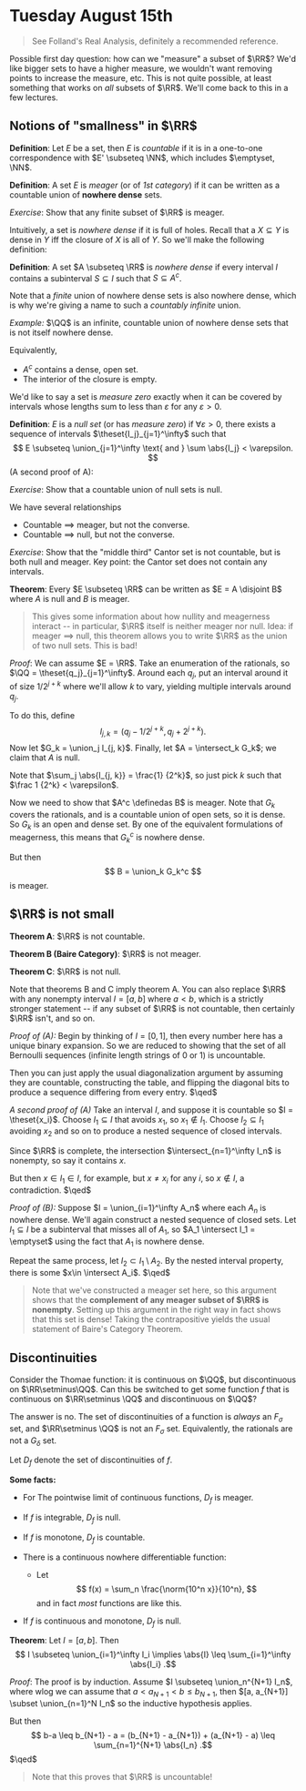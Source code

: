 # Tuesday August 15th

> See Folland's Real Analysis, definitely a recommended reference.

Possible first day question: how can we "measure" a subset of $\RR$? 
We'd like bigger sets to have a higher measure, we wouldn't want removing points to increase the measure, etc.
This is not quite possible, at least something that works on *all* subsets of $\RR$. 
We'll come back to this in a few lectures.

## Notions of "smallness" in $\RR$

**Definition**:
Let $E$ be a set, then $E$ is *countable* if it is in a one-to-one correspondence with $E' \subseteq \NN$, which includes $\emptyset, \NN$.

**Definition**:
A set $E$ is *meager* (or of *1st category*) if it can be written as a countable union of **nowhere dense** sets.

*Exercise*:
Show that any finite subset of $\RR$ is meager.

Intuitively, a set is *nowhere dense* if it is full of holes. Recall that a $X \subseteq Y$ is dense in $Y$ iff the closure of $X$ is all of $Y$. 
So we'll make the following definition:

**Definition**:
A set $A \subseteq \RR$ is *nowhere dense* if every interval $I$ contains a subinterval $S \subseteq I$ such that $S \subseteq A^c$.


Note that a *finite* union of nowhere dense sets is also nowhere dense, which is why we're giving a name to such a *countably infinite* union. 

*Example:* 
$\QQ$ is an infinite, countable union of nowhere dense sets that is not itself nowhere dense.

Equivalently,

- $A^c$ contains a dense, open set.
- The interior of the closure is empty.

We'd like to say a set is *measure zero* exactly when it can be covered by intervals whose lengths sum to less than $\varepsilon$ for any $\varepsilon > 0$.

**Definition**: 
$E$ is a *null set* (or has *measure zero*) if $\forall \varepsilon >0$, there exists a sequence of intervals $\theset{I_j}_{j=1}^\infty$ such that
$$
E \subseteq \union_{j=1}^\infty \text{ and } \sum \abs{I_j} < \varepsilon.
$$(A second proof of A):

*Exercise*:
Show that a countable union of null sets is null.

We have several relationships

- Countable $\implies$ meager, but not the converse.
- Countable $\implies$ null, but not the converse.

*Exercise*:
Show that the "middle third" Cantor set is not countable, but is both null and meager. 
Key point: the Cantor set does not contain any intervals.


**Theorem**:
Every $E \subseteq \RR$ can be written as $E = A \disjoint B$ where $A$ is null and $B$ is meager.


> This gives some information about how nullity and meagerness interact -- in particular, $\RR$ itself is neither meager nor null.
> Idea: if meager $\implies$ null, this theorem allows you to write $\RR$ as the union of two null sets. This is bad!

*Proof*:
We can assume $E = \RR$. 
Take an enumeration of the rationals, so $\QQ = \theset{q_j}_{j=1}^\infty$. 
Around each $q_j$, put an interval around it of size $1/2^{j+k}$ where we'll allow $k$ to vary, yielding multiple intervals around $q_j$. 

To do this, define 
$$
I_{j, k} = (q_j - 1/2^{j+k}, q_j + 2^{j+k})
.$$ 
Now let $G_k = \union_j I_{j, k}$. 
Finally, let $A = \intersect_k G_k$; we claim that $A$ is null.

Note that $\sum_j \abs{I_{j, k}} = \frac{1} {2^k}$, so just pick $k$ such that $\frac 1 {2^k} < \varepsilon$.

Now we need to show that $A^c \definedas B$ is meager. 
Note that $G_k$ covers the rationals, and is a countable union of open sets, so it is dense. 
So $G_k$ is an open and dense set. By one of the equivalent formulations of meagerness, this means that $G_k^c$ is nowhere dense. 

But then 
$$
B = \union_k G_k^c
$$ 
is meager.

## $\RR$ is not small

**Theorem A**:
$\RR$ is not countable.

**Theorem B (Baire Category)**:
$\RR$ is not meager.

**Theorem C**:
$\RR$ is not null.

Note that theorems B and C imply theorem A. 
You can also replace $\RR$ with any nonempty interval $I = [a,b]$ where $a< b$, which is a strictly stronger statement -- if any subset of $\RR$ is not countable, then certainly $\RR$ isn't, and so on.

*Proof of (A):*
Begin by thinking of $I = [0,1]$, then every number here has a unique binary expansion. 
So we are reduced to showing that the set of all Bernoulli sequences (infinite length strings of 0 or 1) is uncountable. 

Then you can just apply the usual diagonalization argument by assuming they are countable, constructing the table, and flipping the diagonal bits to produce a sequence differing from every entry.
$\qed$

*A second proof of (A)*
Take an interval $I$, and suppose it is countable so $I = \theset{x_i}$. 
Choose $I_1 \subseteq I$ that avoids $x_1$, so $x_1\not\in I_1$. 
Choose $I_2 \subseteq I_1$ avoiding $x_2$ and so on to produce a nested sequence of closed intervals. 

Since $\RR$ is complete, the intersection $\intersect_{n=1}^\infty I_n$ is nonempty, so say it contains $x$. 

But then $x\in I_1 \in I$, for example, but $x\neq x_i$ for any $i$, so $x\not\in I$, a contradiction. 
$\qed$

*Proof of (B):*
Suppose $I = \union_{i=1}^\infty A_n$ where each $A_n$ is nowhere dense. 
We'll again construct a nested sequence of closed sets. 
Let $I_1 \subseteq I$ be a subinterval that misses all of $A_1$, so $A_1 \intersect I_1 = \emptyset$ using the fact that $A_1$ is nowhere dense. 

Repeat the same process, let $I_2 \subset I_1 \setminus A_2$. 
By the nested interval property, there is some $x\in \intersect A_i$.
$\qed$

> Note that we've constructed a meager set here, so this argument shows that the **complement of any meager subset of $\RR$ is nonempty**. 
> Setting up this argument in the right way in fact shows that this set is dense! Taking the contrapositive yields the usual statement of Baire's Category Theorem.

## Discontinuities

Consider the Thomae function: it is continuous on $\QQ$, but discontinuous on $\RR\setminus\QQ$. 
Can this be switched to get some function $f$ that is continuous on $\RR\setminus \QQ$ and discontinuous on $\QQ$? 

The answer is no.
The set of discontinuities of a function is *always* an $F_\sigma$ set, and $\RR\setminus \QQ$ is not an $F_\sigma$ set.
Equivalently, the rationals are not a $G_\delta$ set.

Let $D_f$ denote the set of discontinuities of $f$.

**Some facts:**

- For The pointwise limit of continuous functions, $D_f$ is meager.

- If $f$ is integrable, $D_f$ is null.

- If $f$ is monotone, $D_f$ is countable.

- There is a continuous nowhere differentiable function: 

  - Let 
  $$
  f(x) = \sum_n \frac{\norm{10^n x}}{10^n},
  $$ 
  and in fact *most* functions are like this.

- If $f$ is continuous and monotone, $D_f$ is null.

**Theorem**:
Let $I = [a,b]$.
Then
$$
I \subseteq \union_{i=1}^\infty I_i \implies \abs{I} \leq \sum_{i=1}^\infty \abs{I_i}
.$$

*Proof*:
The proof is by induction. 
Assume $I \subseteq \union_n^{N+1} I_n$, where wlog we can assume that $a < a_{N+1} < b \leq b_{N+1}$, then $[a, a_{N+1}] \subset \union_{n=1}^N I_n$ so the inductive hypothesis applies.

But then
$$
b-a \leq b_{N+1} - a = (b_{N+1} - a_{N+1}) + (a_{N+1} - a) \leq \sum_{n=1}^{N+1} \abs{I_n}
.$$
$\qed$

> Note that this proves that $\RR$ is uncountable!